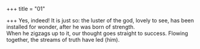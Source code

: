 +++
title = "01"

+++
Yes, indeed! It is just so: the luster of the god, lovely to see, has been  installed for wonder, after he was born of strength.  
When he zigzags up to it, our thought goes straight to success. Flowing  together, the streams of truth have led (him).  